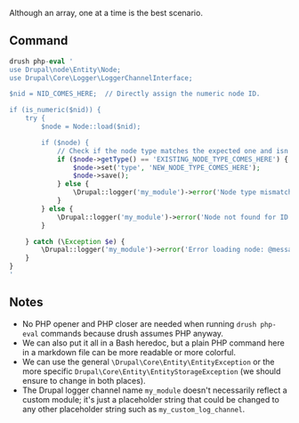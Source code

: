 Although an array, one at a time is the best scenario.

## Command

```php
drush php-eval '
use Drupal\node\Entity\Node;
use Drupal\Core\Logger\LoggerChannelInterface;

$nid = NID_COMES_HERE;  // Directly assign the numeric node ID.

if (is_numeric($nid)) {
    try {
        $node = Node::load($nid);

        if ($node) {
            // Check if the node type matches the expected one and isn't null;
            if ($node->getType() == 'EXISTING_NODE_TYPE_COMES_HERE') {
                $node->set('type', 'NEW_NODE_TYPE_COMES_HERE');
                $node->save();
            } else {
                \Drupal::logger('my_module')->error('Node type mismatch for node ID: @nid', ['@nid' => $nid]);
            }
        } else {
            \Drupal::logger('my_module')->error('Node not found for ID: @nid', ['@nid' => $nid]);
        }

    } catch (\Exception $e) {
        \Drupal::logger('my_module')->error('Error loading node: @message', ['@message' => $e->getMessage()]);
    }
}
'
```

## Notes

* No PHP opener and PHP closer are needed when running `drush php-eval` commands because drush assumes PHP anyway.
* We can also put it all in a Bash heredoc, but a plain PHP command here in a markdown file can be more readable or more colorful.
* We can use the general `\Drupal\Core\Entity\EntityException` or the more specific `Drupal\Core\Entity\EntityStorageException` (we should ensure to change in both places).
* The Drupal logger channel name `my_module` doesn't necessarily reflect a custom module; it's just a placeholder string that could be changed to any other placeholder string such as `my_custom_log_channel`.
